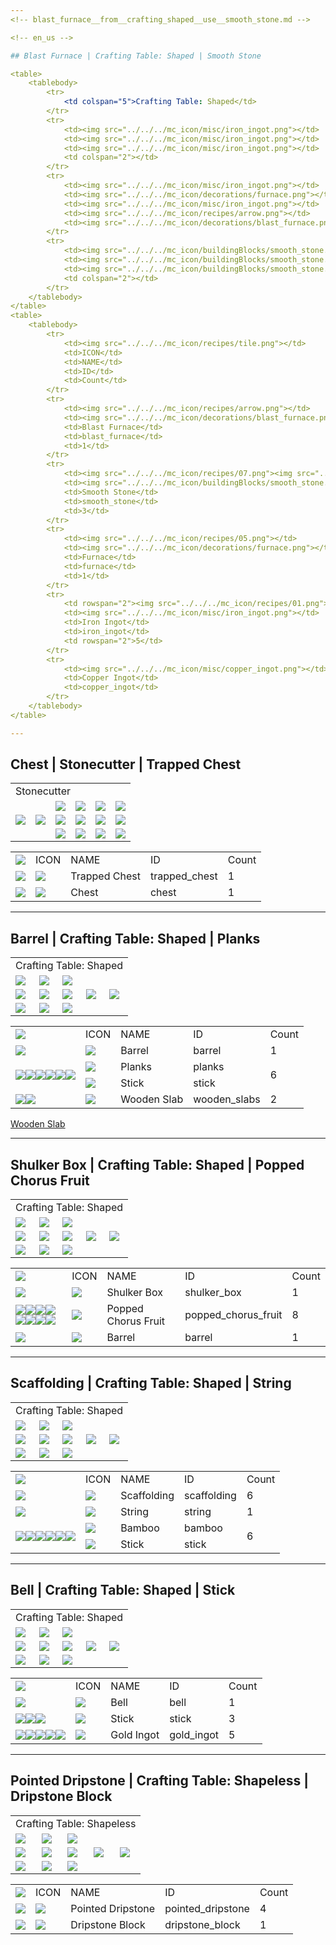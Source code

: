 ```yaml
---
<!-- blast_furnace__from__crafting_shaped__use__smooth_stone.md -->

<!-- en_us -->

## Blast Furnace | Crafting Table: Shaped | Smooth Stone

<table>
	<tablebody>
		<tr>
			<td colspan="5">Crafting Table: Shaped</td>
		</tr>
		<tr>
			<td><img src="../../../mc_icon/misc/iron_ingot.png"></td>
			<td><img src="../../../mc_icon/misc/iron_ingot.png"></td>
			<td><img src="../../../mc_icon/misc/iron_ingot.png"></td>
			<td colspan="2"></td>
		</tr>
		<tr>
			<td><img src="../../../mc_icon/misc/iron_ingot.png"></td>
			<td><img src="../../../mc_icon/decorations/furnace.png"></td>
			<td><img src="../../../mc_icon/misc/iron_ingot.png"></td>
			<td><img src="../../../mc_icon/recipes/arrow.png"></td>
			<td><img src="../../../mc_icon/decorations/blast_furnace.png"></td>
		</tr>
		<tr>
			<td><img src="../../../mc_icon/buildingBlocks/smooth_stone.png"></td>
			<td><img src="../../../mc_icon/buildingBlocks/smooth_stone.png"></td>
			<td><img src="../../../mc_icon/buildingBlocks/smooth_stone.png"></td>
			<td colspan="2"></td>
		</tr>
	</tablebody>
</table>
<table>
	<tablebody>
		<tr>
			<td><img src="../../../mc_icon/recipes/tile.png"></td>
			<td>ICON</td>
			<td>NAME</td>
			<td>ID</td>
			<td>Count</td>
		</tr>
		<tr>
			<td><img src="../../../mc_icon/recipes/arrow.png"></td>
			<td><img src="../../../mc_icon/decorations/blast_furnace.png"></td>
			<td>Blast Furnace</td>
			<td>blast_furnace</td>
			<td>1</td>
		</tr>
		<tr>
			<td><img src="../../../mc_icon/recipes/07.png"><img src="../../../mc_icon/recipes/08.png"><img src="../../../mc_icon/recipes/09.png"></td>
			<td><img src="../../../mc_icon/buildingBlocks/smooth_stone.png"></td>
			<td>Smooth Stone</td>
			<td>smooth_stone</td>
			<td>3</td>
		</tr>
		<tr>
			<td><img src="../../../mc_icon/recipes/05.png"></td>
			<td><img src="../../../mc_icon/decorations/furnace.png"></td>
			<td>Furnace</td>
			<td>furnace</td>
			<td>1</td>
		</tr>
		<tr>
			<td rowspan="2"><img src="../../../mc_icon/recipes/01.png"><img src="../../../mc_icon/recipes/02.png"><img src="../../../mc_icon/recipes/03.png"><img src="../../../mc_icon/recipes/04.png"><img src="../../../mc_icon/recipes/06.png"></td>
			<td><img src="../../../mc_icon/misc/iron_ingot.png"></td>
			<td>Iron Ingot</td>
			<td>iron_ingot</td>
			<td rowspan="2">5</td>
		</tr>
		<tr>
			<td><img src="../../../mc_icon/misc/copper_ingot.png"></td>
			<td>Copper Ingot</td>
			<td>copper_ingot</td>
		</tr>
	</tablebody>
</table>

---
```

<!-- chest__from__stonecutting__use__trapped_chest.md -->

<!-- en_us -->

## Chest | Stonecutter | Trapped Chest

<table>
	<tablebody>
		<tr>
			<td colspan="6">Stonecutter</td>
		</tr>
		<tr>
			<td colspan="2"></td>
			<td><img src="../../../mc_icon/decorations/chest.png"></td>
			<td><img src="../../../mc_icon/recipes/empty.png"></td>
			<td><img src="../../../mc_icon/recipes/empty.png"></td>
			<td><img src="../../../mc_icon/recipes/empty.png"></td>
		</tr>
		<tr>
			<td><img src="../../../mc_icon/redstone/trapped_chest.png"></td>
			<td><img src="../../../mc_icon/recipes/arrow.png"></td>
			<td><img src="../../../mc_icon/recipes/empty.png"></td>
			<td><img src="../../../mc_icon/recipes/empty.png"></td>
			<td><img src="../../../mc_icon/recipes/empty.png"></td>
			<td><img src="../../../mc_icon/recipes/empty.png"></td>
		</tr>
		<tr>
			<td colspan="2"></td>
			<td><img src="../../../mc_icon/recipes/empty.png"></td>
			<td><img src="../../../mc_icon/recipes/empty.png"></td>
			<td><img src="../../../mc_icon/recipes/empty.png"></td>
			<td><img src="../../../mc_icon/recipes/empty.png"></td>
		</tr>
	</tablebody>
</table>
<table>
	<tablebody>
		<tr>
			<td><img src="../../../mc_icon/recipes/tile.png"></td>
			<td>ICON</td>
			<td>NAME</td>
			<td>ID</td>
			<td>Count</td>
		</tr>
		<tr>
			<td><img src="../../../mc_icon/recipes/single.png"></td>
			<td><img src="../../../mc_icon/redstone/trapped_chest.png"></td>
			<td>Trapped Chest</td>
			<td>trapped_chest</td>
			<td>1</td>
		</tr>
		<tr>
			<td><img src="../../../mc_icon/recipes/arrow.png"></td>
			<td><img src="../../../mc_icon/decorations/chest.png"></td>
			<td>Chest</td>
			<td>chest</td>
			<td>1</td>
		</tr>
	</tablebody>
</table>

---
<!-- barrel__from__crafting_shaped__use__tag_planks.md -->

<!-- en_us -->

## Barrel | Crafting Table: Shaped | Planks

<table>
	<tablebody>
		<tr>
			<td colspan="5">Crafting Table: Shaped</td>
		</tr>
		<tr>
			<td><img src="../../../mc_icon/buildingBlocks/planks/oak_planks.png"></td>
			<td><img src="../../../mc_icon/buildingBlocks/slab/oak_slab.png"></td>
			<td><img src="../../../mc_icon/buildingBlocks/planks/oak_planks.png"></td>
			<td colspan="2"></td>
		</tr>
		<tr>
			<td><img src="../../../mc_icon/buildingBlocks/planks/oak_planks.png"></td>
			<td><img src="../../../mc_icon/recipes/empty.png"></td>
			<td><img src="../../../mc_icon/buildingBlocks/planks/oak_planks.png"></td>
			<td><img src="../../../mc_icon/recipes/arrow.png"></td>
			<td><img src="../../../mc_icon/decorations/barrel.png"></td>
		</tr>
		<tr>
			<td><img src="../../../mc_icon/buildingBlocks/planks/oak_planks.png"></td>
			<td><img src="../../../mc_icon/buildingBlocks/slab/oak_slab.png"></td>
			<td><img src="../../../mc_icon/buildingBlocks/planks/oak_planks.png"></td>
			<td colspan="2"></td>
		</tr>
	</tablebody>
</table>
<table>
	<tablebody>
		<tr>
			<td><img src="../../../mc_icon/recipes/tile.png"></td>
			<td>ICON</td>
			<td>NAME</td>
			<td>ID</td>
			<td>Count</td>
		</tr>
		<tr>
			<td><img src="../../../mc_icon/recipes/arrow.png"></td>
			<td><img src="../../../mc_icon/decorations/barrel.png"></td>
			<td>Barrel</td>
			<td>barrel</td>
			<td>1</td>
		</tr>
		<tr>
			<td rowspan="2"><img src="../../../mc_icon/recipes/01.png"><img src="../../../mc_icon/recipes/03.png"><img src="../../../mc_icon/recipes/04.png"><img src="../../../mc_icon/recipes/06.png"><img src="../../../mc_icon/recipes/07.png"><img src="../../../mc_icon/recipes/09.png"></td>
			<td><img src="../../../mc_icon/buildingBlocks/planks/oak_planks.png"></td>
			<td><a>Planks</a></td>
			<td><a>planks</a></td>
			<td rowspan="2">6</td>
		</tr>
		<tr>
			<td><img src="../../../mc_icon/misc/stick.png"></td>
			<td>Stick</td>
			<td>stick</td>
		</tr>
		<tr>
			<td><img src="../../../mc_icon/recipes/02.png"><img src="../../../mc_icon/recipes/08.png"></td>
			<td><img src="../../../mc_icon/buildingBlocks/slab/oak_slab.png"></td>
			<td><a>Wooden Slab</a></td>
			<td><a>wooden_slabs</a></td>
			<td>2</td>
		</tr>
	</tablebody>
</table>



[Wooden Slab](../../../en_us/tags/tag__wooden_slabs.md)

---
<!-- shulker_box__from__crafting_shaped__use__popped_chorus_fruit.md -->

<!-- en_us -->

## Shulker Box | Crafting Table: Shaped | Popped Chorus Fruit

<table>
	<tablebody>
		<tr>
			<td colspan="5">Crafting Table: Shaped</td>
		</tr>
		<tr>
			<td><img src="../../../mc_icon/misc/popped_chorus_fruit.png"></td>
			<td><img src="../../../mc_icon/misc/popped_chorus_fruit.png"></td>
			<td><img src="../../../mc_icon/misc/popped_chorus_fruit.png"></td>
			<td colspan="2"></td>
		</tr>
		<tr>
			<td><img src="../../../mc_icon/misc/popped_chorus_fruit.png"></td>
			<td><img src="../../../mc_icon/decorations/barrel.png"></td>
			<td><img src="../../../mc_icon/misc/popped_chorus_fruit.png"></td>
			<td><img src="../../../mc_icon/recipes/arrow.png"></td>
			<td><img src="../../../mc_icon/decorations/shulker_box/shulker_box.png"></td>
		</tr>
		<tr>
			<td><img src="../../../mc_icon/misc/popped_chorus_fruit.png"></td>
			<td><img src="../../../mc_icon/misc/popped_chorus_fruit.png"></td>
			<td><img src="../../../mc_icon/misc/popped_chorus_fruit.png"></td>
			<td colspan="2"></td>
		</tr>
	</tablebody>
</table>
<table>
	<tablebody>
		<tr>
			<td><img src="../../../mc_icon/recipes/tile.png"></td>
			<td>ICON</td>
			<td>NAME</td>
			<td>ID</td>
			<td>Count</td>
		</tr>
		<tr>
			<td><img src="../../../mc_icon/recipes/arrow.png"></td>
			<td><img src="../../../mc_icon/decorations/shulker_box/shulker_box.png"></td>
			<td>Shulker Box</td>
			<td>shulker_box</td>
			<td>1</td>
		</tr>
		<tr>
			<td><img src="../../../mc_icon/recipes/01.png"><img src="../../../mc_icon/recipes/02.png"><img src="../../../mc_icon/recipes/03.png"><img src="../../../mc_icon/recipes/04.png"><img src="../../../mc_icon/recipes/06.png"><img src="../../../mc_icon/recipes/07.png"><img src="../../../mc_icon/recipes/08.png"><img src="../../../mc_icon/recipes/09.png"></td>
			<td><img src="../../../mc_icon/misc/popped_chorus_fruit.png"></td>
			<td>Popped Chorus Fruit</td>
			<td>popped_chorus_fruit</td>
			<td>8</td>
		</tr>
		<tr>
			<td><img src="../../../mc_icon/recipes/05.png"></td>
			<td><img src="../../../mc_icon/decorations/barrel.png"></td>
			<td>Barrel</td>
			<td>barrel</td>
			<td>1</td>
		</tr>
	</tablebody>
</table>

---
<!-- scaffolding__from__crafting_shaped__use__string.md -->

<!-- en_us -->

## Scaffolding | Crafting Table: Shaped | String

<table>
	<tablebody>
		<tr>
			<td colspan="5">Crafting Table: Shaped</td>
		</tr>
		<tr>
			<td><img src="../../../mc_icon/decorations/bamboo.png"></td>
			<td><img src="../../../mc_icon/misc/string.png"></td>
			<td><img src="../../../mc_icon/decorations/bamboo.png"></td>
			<td colspan="2"></td>
		</tr>
		<tr>
			<td><img src="../../../mc_icon/decorations/bamboo.png"></td>
			<td><img src="../../../mc_icon/recipes/empty.png"></td>
			<td><img src="../../../mc_icon/decorations/bamboo.png"></td>
			<td><img src="../../../mc_icon/recipes/arrow.png"></td>
			<td><img src="../../../mc_icon/decorations/scaffolding.png"></td>
		</tr>
		<tr>
			<td><img src="../../../mc_icon/decorations/bamboo.png"></td>
			<td><img src="../../../mc_icon/recipes/empty.png"></td>
			<td><img src="../../../mc_icon/decorations/bamboo.png"></td>
			<td colspan="2"></td>
		</tr>
	</tablebody>
</table>
<table>
	<tablebody>
		<tr>
			<td><img src="../../../mc_icon/recipes/tile.png"></td>
			<td>ICON</td>
			<td>NAME</td>
			<td>ID</td>
			<td>Count</td>
		</tr>
		<tr>
			<td><img src="../../../mc_icon/recipes/arrow.png"></td>
			<td><img src="../../../mc_icon/decorations/scaffolding.png"></td>
			<td>Scaffolding</td>
			<td>scaffolding</td>
			<td>6</td>
		</tr>
		<tr>
			<td><img src="../../../mc_icon/recipes/02.png"></td>
			<td><img src="../../../mc_icon/misc/string.png"></td>
			<td>String</td>
			<td>string</td>
			<td>1</td>
		</tr>
		<tr>
			<td rowspan="2"><img src="../../../mc_icon/recipes/01.png"><img src="../../../mc_icon/recipes/03.png"><img src="../../../mc_icon/recipes/04.png"><img src="../../../mc_icon/recipes/06.png"><img src="../../../mc_icon/recipes/07.png"><img src="../../../mc_icon/recipes/09.png"></td>
			<td><img src="../../../mc_icon/decorations/bamboo.png"></td>
			<td>Bamboo</td>
			<td>bamboo</td>
			<td rowspan="2">6</td>
		</tr>
		<tr>
			<td><img src="../../../mc_icon/misc/stick.png"></td>
			<td>Stick</td>
			<td>stick</td>
		</tr>
	</tablebody>
</table>

---
<!-- bell__from__crafting_shaped__use__stick.md -->

<!-- en_us -->

## Bell | Crafting Table: Shaped | Stick

<table>
	<tablebody>
		<tr>
			<td colspan="5">Crafting Table: Shaped</td>
		</tr>
		<tr>
			<td><img src="../../../mc_icon/misc/stick.png"></td>
			<td><img src="../../../mc_icon/misc/stick.png"></td>
			<td><img src="../../../mc_icon/misc/stick.png"></td>
			<td colspan="2"></td>
		</tr>
		<tr>
			<td><img src="../../../mc_icon/misc/gold_ingot.png"></td>
			<td><img src="../../../mc_icon/misc/gold_ingot.png"></td>
			<td><img src="../../../mc_icon/misc/gold_ingot.png"></td>
			<td><img src="../../../mc_icon/recipes/arrow.png"></td>
			<td><img src="../../../mc_icon/decorations/bell.png"></td>
		</tr>
		<tr>
			<td><img src="../../../mc_icon/misc/gold_ingot.png"></td>
			<td><img src="../../../mc_icon/recipes/empty.png"></td>
			<td><img src="../../../mc_icon/misc/gold_ingot.png"></td>
			<td colspan="2"></td>
		</tr>
	</tablebody>
</table>
<table>
	<tablebody>
		<tr>
			<td><img src="../../../mc_icon/recipes/tile.png"></td>
			<td>ICON</td>
			<td>NAME</td>
			<td>ID</td>
			<td>Count</td>
		</tr>
		<tr>
			<td><img src="../../../mc_icon/recipes/arrow.png"></td>
			<td><img src="../../../mc_icon/decorations/bell.png"></td>
			<td>Bell</td>
			<td>bell</td>
			<td>1</td>
		</tr>
		<tr>
			<td><img src="../../../mc_icon/recipes/01.png"><img src="../../../mc_icon/recipes/02.png"><img src="../../../mc_icon/recipes/03.png"></td>
			<td><img src="../../../mc_icon/misc/stick.png"></td>
			<td>Stick</td>
			<td>stick</td>
			<td>3</td>
		</tr>
		<tr>
			<td><img src="../../../mc_icon/recipes/04.png"><img src="../../../mc_icon/recipes/05.png"><img src="../../../mc_icon/recipes/06.png"><img src="../../../mc_icon/recipes/07.png"><img src="../../../mc_icon/recipes/09.png"></td>
			<td><img src="../../../mc_icon/misc/gold_ingot.png"></td>
			<td>Gold Ingot</td>
			<td>gold_ingot</td>
			<td>5</td>
		</tr>
	</tablebody>
</table>

---
<!-- pointed_dripstone__from__crafting_shapeless__use__dripstone_block.md -->

<!-- en_us -->

## Pointed Dripstone | Crafting Table: Shapeless | Dripstone Block

<table>
	<tablebody>
		<tr>
			<td colspan="5">Crafting Table: Shapeless</td>
		</tr>
		<tr>
			<td><img src="../../../mc_icon/buildingBlocks/dripstone_block.png"></td>
			<td><img src="../../../mc_icon/recipes/empty.png"></td>
			<td><img src="../../../mc_icon/recipes/empty.png"></td>
			<td colspan="2"></td>
		</tr>
		<tr>
			<td><img src="../../../mc_icon/recipes/empty.png"></td>
			<td><img src="../../../mc_icon/recipes/empty.png"></td>
			<td><img src="../../../mc_icon/recipes/empty.png"></td>
			<td><img src="../../../mc_icon/recipes/arrow.png"></td>
			<td><img src="../../../mc_icon/decorations/pointed_dripstone.png"></td>
		</tr>
		<tr>
			<td><img src="../../../mc_icon/recipes/empty.png"></td>
			<td><img src="../../../mc_icon/recipes/empty.png"></td>
			<td><img src="../../../mc_icon/recipes/empty.png"></td>
			<td colspan="2"></td>
		</tr>
	</tablebody>
</table>
<table>
	<tablebody>
		<tr>
			<td><img src="../../../mc_icon/recipes/tile.png"></td>
			<td>ICON</td>
			<td>NAME</td>
			<td>ID</td>
			<td>Count</td>
		</tr>
		<tr>
			<td><img src="../../../mc_icon/recipes/arrow.png"></td>
			<td><img src="../../../mc_icon/decorations/pointed_dripstone.png"></td>
			<td>Pointed Dripstone</td>
			<td>pointed_dripstone</td>
			<td>4</td>
		</tr>
		<tr>
			<td><img src="../../../mc_icon/recipes/01.png"></td>
			<td><img src="../../../mc_icon/buildingBlocks/dripstone_block.png"></td>
			<td>Dripstone Block</td>
			<td>dripstone_block</td>
			<td>1</td>
		</tr>
	</tablebody>
</table>

